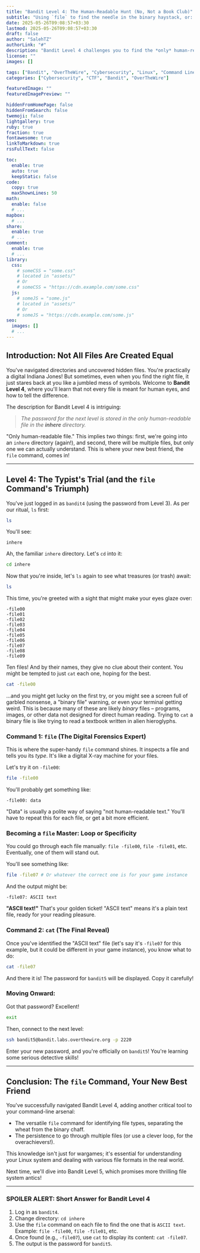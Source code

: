 ```yaml
---
title: "Bandit Level 4: The Human-Readable Hunt (No, Not a Book Club)"
subtitle: "Using `file` to find the needle in the binary haystack, or: when `cat` fails you."
date: 2025-05-26T09:08:57+03:30
lastmod: 2025-05-26T09:08:57+03:30
draft: false
author: "SalehTZ"
authorLink: "#"
description: "Bandit Level 4 challenges you to find the *only* human-readable file. Learn how to use the `file` command to identify text files versus weird binary blobs and get that elusive password!"
license: ""
images: []

tags: ["Bandit", "OverTheWire", "Cybersecurity", "Linux", "Command Line", "File Types", "File Command", "Beginner"]
categories: ["Cybersecurity", "CTF", "Bandit", "OverTheWire"]

featuredImage: ""
featuredImagePreview: ""

hiddenFromHomePage: false
hiddenFromSearch: false
twemoji: false
lightgallery: true
ruby: true
fraction: true
fontawesome: true
linkToMarkdown: true
rssFullText: false

toc:
  enable: true
  auto: true
  keepStatic: false
code:
  copy: true
  maxShownLines: 50
math:
  enable: false
  # ...
mapbox:
  # ...
share:
  enable: true
  # ...
comment:
  enable: true
  # ...
library:
  css:
    # someCSS = "some.css"
    # located in "assets/"
    # Or
    # someCSS = "https://cdn.example.com/some.css"
  js:
    # someJS = "some.js"
    # located in "assets/"
    # Or
    # someJS = "https://cdn.example.com/some.js"
seo:
  images: []
  # ...
---
```


<!--more-->

## Introduction: Not All Files Are Created Equal

You've navigated directories and uncovered hidden files. You're practically a digital Indiana Jones! But sometimes, even when you find the right file, it just stares back at you like a jumbled mess of symbols. Welcome to **Bandit Level 4**, where you'll learn that not every file is meant for human eyes, and how to tell the difference.

The description for Bandit Level 4 is intriguing:

> *The password for the next level is stored in the only human-readable file in the **inhere** directory.*

"Only human-readable file." This implies two things: first, we're going into an `inhere` directory (again!), and second, there will be multiple files, but only one we can actually understand. This is where your new best friend, the `file` command, comes in!

---

## Level 4: The Typist's Trial (and the `file` Command's Triumph)

You've just logged in as `bandit4` (using the password from Level 3). As per our ritual, `ls` first:

```bash
ls
```

You'll see:

```
inhere
```

Ah, the familiar `inhere` directory. Let's `cd` into it:

```bash
cd inhere
```

Now that you're inside, let's `ls` again to see what treasures (or trash) await:

```bash
ls
```

This time, you're greeted with a sight that might make your eyes glaze over:

```
-file00
-file01
-file02
-file03
-file04
-file05
-file06
-file07
-file08
-file09
```

Ten files! And by their names, they give no clue about their content. You might be tempted to just `cat` each one, hoping for the best.

```bash
cat -file00
```

...and you might get lucky on the first try, or you might see a screen full of garbled nonsense, a "binary file" warning, or even your terminal getting weird. This is because many of these are likely *binary* files – programs, images, or other data not designed for direct human reading. Trying to `cat` a binary file is like trying to read a textbook written in alien hieroglyphs.

### Command 1: `file` (The Digital Forensics Expert)

This is where the super-handy `file` command shines. It inspects a file and tells you its *type*. It's like a digital X-ray machine for your files.

Let's try it on `-file00`:

```bash
file -file00
```

You'll probably get something like:

```
-file00: data
```

"Data" is usually a polite way of saying "not human-readable text." You'll have to repeat this for each file, or get a bit more efficient.

### Becoming a `file` Master: Loop or Specificity

You could go through each file manually: `file -file00`, `file -file01`, etc. Eventually, one of them will stand out.

You'll see something like:

```bash
file -file07 # Or whatever the correct one is for your game instance
```

And the output might be:

```
-file07: ASCII text
```

**"ASCII text!"** That's your golden ticket! "ASCII text" means it's a plain text file, ready for your reading pleasure.

### Command 2: `cat` (The Final Reveal)

Once you've identified the "ASCII text" file (let's say it's `-file07` for this example, but it could be different in your game instance), you know what to do:

```bash
cat -file07
```

And there it is! The password for `bandit5` will be displayed. Copy it carefully!

### Moving Onward:

Got that password? Excellent!

```bash
exit
```

Then, connect to the next level:

```bash
ssh bandit5@bandit.labs.overthewire.org -p 2220
```

Enter your new password, and you're officially on `bandit5`! You're learning some serious detective skills!

---

## Conclusion: The `file` Command, Your New Best Friend

You've successfully navigated Bandit Level 4, adding another critical tool to your command-line arsenal:

* The versatile `file` command for identifying file types, separating the wheat from the binary chaff.
* The persistence to go through multiple files (or use a clever loop, for the overachievers!).

This knowledge isn't just for wargames; it's essential for understanding your Linux system and dealing with various file formats in the real world.

Next time, we'll dive into Bandit Level 5, which promises more thrilling file system antics!

---

### **SPOILER ALERT: Short Answer for Bandit Level 4**

1.  Log in as `bandit4`.
2.  Change directory: `cd inhere`
3.  Use the `file` command on each file to find the one that is `ASCII text`. Example: `file -file00`, `file -file01`, etc.
4.  Once found (e.g., `-file07`), use `cat` to display its content: `cat -file07`.
5.  The output is the password for `bandit5`.